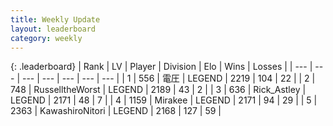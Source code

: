 ```yaml
---
title: Weekly Update
layout: leaderboard
category: weekly
---
```


{: .leaderboard}
| Rank | LV | Player | Division | Elo | Wins | Losses |
| --- | --- | --- | --- | --- | --- | --- |
| <span data-change="0">1</span> | 556 | <span title="ID: 407707">電圧</span> | LEGEND | <span data-change="14">2219</span> | <span data-change="4">104</span> | <span data-change="0">22</span> |
| <span data-change="2">2</span> | 748 | <span title="ID: 388751">RusselltheWorst</span> | LEGEND | <span data-change="52">2189</span> | <span data-change="9">43</span> | <span data-change="0">2</span> |
| <span data-change="48">3</span> | 636 | <span title="ID: 466583">Rick_Astley</span> | LEGEND | <span data-change="161">2171</span> | <span data-change="25">48</span> | <span data-change="2">7</span> |
| <span data-change="-1">4</span> | 1159 | <span title="ID: 416373">Mirakee</span> | LEGEND | <span data-change="17">2171</span> | <span data-change="11">94</span> | <span data-change="3">29</span> |
| <span data-change="3">5</span> | 2363 | <span title="ID: 164871">KawashiroNitori</span> | LEGEND | <span data-change="85">2168</span> | <span data-change="35">127</span> | <span data-change="10">59</span> |